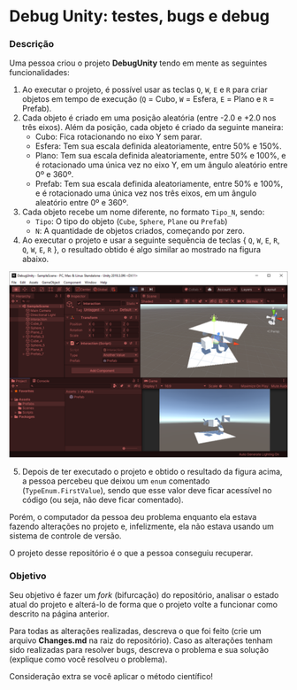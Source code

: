 # Debug Unity: testes, bugs e debug

### Descrição

Uma pessoa criou o projeto **DebugUnity** tendo em mente as seguintes funcionalidades:

1. Ao executar o projeto, é possível usar as teclas `Q`, `W`, `E` e `R` para criar objetos em tempo de execução (`Q` = Cubo, `W` = Esfera, `E` = Plano e `R` = Prefab).
2. Cada objeto é criado em uma posição aleatória (entre -2.0 e +2.0 nos três eixos). Além da posição, cada objeto é criado da seguinte maneira:
	* Cubo: Fica rotacionando no eixo Y sem parar.
	* Esfera: Tem sua escala definida aleatoriamente, entre 50% e 150%.
	* Plano: Tem sua escala definida aleatoriamente, entre 50% e 100%, e é rotacionado uma única vez no eixo Y, em um ângulo aleatório entre 0º e 360º.
	* Prefab: Tem sua escala definida aleatoriamente, entre 50% e 100%, e é rotacionado uma única vez nos três eixos, em um ângulo aleatório entre 0º e 360º.
3. Cada objeto recebe um nome diferente, no formato `Tipo_N`, sendo:
	* `Tipo`: O tipo do objeto (`Cube`, `Sphere`, `Plane` ou `Prefab`)
	* `N`: A quantidade de objetos criados, começando por zero.
4. Ao executar o projeto e usar a seguinte sequência de teclas { `Q`, `W`, `E`, `R`, `Q`, `W`, `E`, `R` }, o resultado obtido é algo similar ao mostrado na figura abaixo.

![](RunResult.png)

5. Depois de ter executado o projeto e obtido o resultado da figura acima, a pessoa percebeu que deixou um `enum` comentado (`TypeEnum.FirstValue`), sendo que esse valor deve ficar acessível no código (ou seja, não deve ficar comentado).



Porém, o computador da pessoa deu problema enquanto ela estava fazendo alterações no projeto e, infelizmente, ela não estava usando um sistema de controle de versão.

O projeto desse repositório é o que a pessoa conseguiu recuperar.



### Objetivo

Seu objetivo é fazer um *fork* (bifurcação) do repositório, analisar o estado atual do projeto e alterá-lo de forma que o projeto volte a funcionar como descrito na página anterior.

Para todas as alterações realizadas, descreva o que foi feito (crie um arquivo **Changes.md** na raiz do repositório). Caso as alterações tenham sido realizadas para resolver bugs, descreva o problema e sua solução (explique como você resolveu o problema).

Consideração extra se você aplicar o método científico!